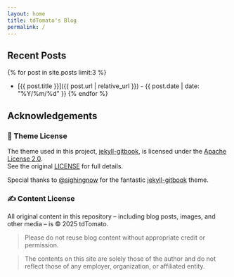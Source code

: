 ```yaml
---
layout: home
title: tdTomato's Blog
permalink: /
---
```


## Recent Posts

{% for post in site.posts limit:3 %}

- [{{ post.title }}]({{ post.url | relative_url }}) - {{ post.date | date: "%Y/%m/%d" }}
  {% endfor %}

## Acknowledgements

### 🔧 Theme License

The theme used in this project, [jekyll-gitbook](https://github.com/sighingnow/jekyll-gitbook), is licensed under the [Apache License 2.0](https://www.apache.org/licenses/LICENSE-2.0).  
See the original [LICENSE](https://github.com/sighingnow/jekyll-gitbook/blob/master/LICENSE) for full details.

Special thanks to [@sighingnow](https://github.com/sighingnow) for the fantastic [jekyll-gitbook](https://github.com/sighingnow/jekyll-gitbook) theme.

### ✍️ Content License

All original content in this repository – including blog posts, images, and other media – is © 2025 tdTomato.

> Please do not reuse blog content without appropriate credit or permission.

> The contents on this site are solely those of the author and do not reflect those of any employer, organization, or affiliated entity.
